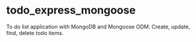 # todo_express_mongoose

To do list application with MongoDB and Mongoose ODM.  Create, update, find, delete todo items.
